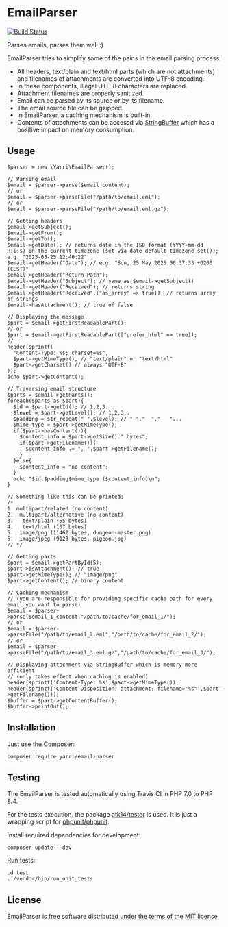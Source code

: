 EmailParser
===========

[![Build Status](https://app.travis-ci.com/yarri/EmailParser.svg?token=Kc7UxgK5oqFG8sZAhCzg&branch=master)](https://app.travis-ci.com/yarri/EmailParser)

Parses emails, parses them well :)

EmailParser tries to simplify some of the pains in the email parsing process:

* All headers, text/plain and text/html parts (which are not attachments) and filenames of attachments are converted into UTF-8 encoding.
* In these components, illegal UTF-8 characters are replaced.
* Attachment filenames are properly sanitized.
* Email can be parsed by its source or by its filename.
* The email source file can be gzipped.
* In EmailParser, a caching mechanism is built-in.
* Contents of attachments can be accessd via [StringBuffer](https://packagist.org/packages/atk14/string-buffer) which has a positive impact on memory consumption.

Usage
-----

    $parser = new \Yarri\EmailParser();

    // Parsing email
    $email = $parser->parse($email_content);
    // or
    $email = $parser->parseFile("/path/to/email.eml");
    // or
    $email = $parser->parseFile("/path/to/email.eml.gz");
    
    // Getting headers
    $email->getSubject();
    $email->getFrom();
    $email->getTo();
    $email->getDate(); // returns date in the ISO format (YYYY-mm-dd H:i:s) in the current timezone (set via date_default_timezone_set()); e.g. "2025-05-25 12:40:22"
    $email->getHeader("Date"); // e.g. "Sun, 25 May 2025 06:37:33 +0200 (CEST)"
    $email->getHeader("Return-Path");
    $email->getHeader("Subject"); // same as $email->getSubject()
    $email->getHeader("Received"); // returns string
    $email->getHeader("Received",["as_array" => true]); // returns array of strings
    $email->hasAttachment(); // true of false

    // Displaying the message
    $part = $email->getFirstReadablePart();
    // or
    $part = $email->getFirstReadablePart(["prefer_html" => true]);
    //
    header(sprintf(
      "Content-Type: %s; charset=%s",
      $part->getMimeType(), // "text/plain" or "text/html"
      $part->getCharset() // always "UTF-8"
    ));
    echo $part->getContent();

    // Traversing email structure
    $parts = $email->getParts();
    foreach($parts as $part){
      $id = $part->getId(); // 1,2,3...
      $level = $part->getLevel(); // 1,2,3..
      $padding = str_repeat(" ",$level); // " ","  ","   "...
      $mime_type = $part->getMimeType();
      if($part->hasContent()){
        $content_info = $part->getSize()." bytes";
        if($part->getFilename()){
          $content_info .= ", ".$part->getFilename();
        }
      }else{
        $content_info = "no content";
      }
      echo "$id.$padding$mime_type ($content_info)\n";
    }

    // Something like this can be printed:
    /*
    1. multipart/related (no content)
    2.  multipart/alternative (no content)
    3.   text/plain (55 bytes)
    4.   text/html (107 bytes)
    5.  image/png (11462 bytes, dungeon-master.png)
    6.  image/jpeg (9123 bytes, pigeon.jpg)
    // */

    // Getting parts
    $part = $email->getPartById(5);
    $part->isAttachment(); // true
    $part->getMimeType(); // "image/png"
    $part->getContent(); // binary content

    // Caching mechanism
    // (you are responsible for providing specific cache path for every email you want to parse)
    $email = $parser->parse($email_1_content,"/path/to/cache/for_email_1/");
    // or
    $email = $parser->parseFile("/path/to/email_2.eml","/path/to/cache/for_email_2/");
    // or
    $email = $parser->parseFile("/path/to/email_3.eml.gz","/path/to/cache/for_email_3/");

    // Displaying attachment via StringBuffer which is memory more efficient
    // (only takes effect when caching is enabled)
    header(sprintf('Content-Type: %s',$part->getMimeType());
    header(sprintf('Content-Disposition: attachment; filename="%s"',$part->getFilename()));
    $buffer = $part->getContentBuffer();
    $buffer->printOut();

Installation
------------

Just use the Composer:

    composer require yarri/email-parser

Testing
-------

The EmailParser is tested automatically using Travis CI in PHP 7.0 to PHP 8.4.

For the tests execution, the package [atk14/tester](https://packagist.org/packages/atk14/tester) is used. It is just a wrapping script for [phpunit/phpunit](https://packagist.org/packages/phpunit/phpunit).

Install required dependencies for development:

    composer update --dev

Run tests:

    cd test
    ../vendor/bin/run_unit_tests

License
-------

EmailParser is free software distributed [under the terms of the MIT license](http://www.opensource.org/licenses/mit-license)

[//]: # ( vim: set ts=2 et: )
